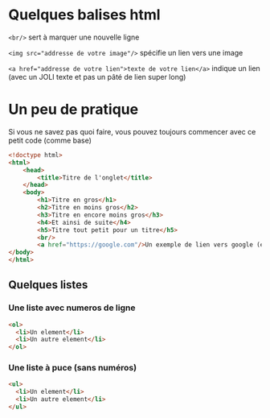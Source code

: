 # Quelques balises html

`<br/>` sert à marquer une nouvelle ligne

`<img src="addresse de votre image"/>` spécifie un lien vers une image

`<a href="addresse de votre lien">texte de votre lien</a>` indique un lien (avec un JOLI texte et pas un pâté de lien super long)

# Un peu de pratique
Si vous ne savez pas quoi faire, vous pouvez toujours commencer avec ce petit code (comme base)
```html
<!doctype html>
<html>
	<head>
		<title>Titre de l'onglet</title>
	</head>
	<body>
		<h1>Titre en gros</h1>
		<h2>Titre en moins gros</h2>
		<h3>Titre en encore moins gros</h3>
		<h4>Et ainsi de suite</h4>
		<h5>Titre tout petit pour un titre</h5>
		<br/>
		<a href="https://google.com"/>Un exemple de lien vers google (et non, je n'ai pas d'actions de chez google !)</a>
</body>
</html>
```

## Quelques listes
### Une liste avec numeros de ligne
```html
<ol>
  <li>Un element</li>
  <li>Un autre element</li>
</ol>
```

### Une liste à puce (sans numéros)
```html
<ul>
  <li>Un element</li>
  <li>Un autre element</li>
</ul>
```
